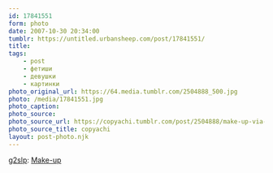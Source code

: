```yaml
---
id: 17841551
form: photo
date: 2007-10-30 20:34:00
tumblr: https://untitled.urbansheep.com/post/17841551/
title:
tags:
    - post
    - фетиши
    - девушки
    - картинки
photo_original_url: https://64.media.tumblr.com/2504888_500.jpg
photo: /media/17841551.jpg
photo_caption: 
photo_source:
photo_source_url: https://copyachi.tumblr.com/post/2504888/make-up-via-g2slp
photo_source_title: copyachi
layout: post-photo.njk
---
```


<p><a href="http://flickr.com/photos/g2slp/">g2slp</a>: <a href="http://flickr.com/photos/g2slp/120673026/">Make-up</a></p>
